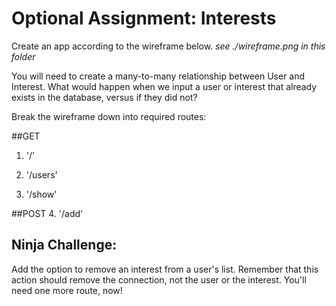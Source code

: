 # Optional Assignment: Interests
Create an app according to the wireframe below.
*see ./wireframe.png in this folder*

You will need to create a many-to-many relationship between User and Interest. What would happen when we input a user or interest that already exists in the database, versus if they did not?

Break the wireframe down into required routes:

##GET
1. '/'

2. '/users'

3. '/show'

##POST
4. '/add'


## Ninja Challenge:
Add the option to remove an interest from a user's list. Remember that this action should remove the connection, not the user or the interest. You'll need one more route, now!
